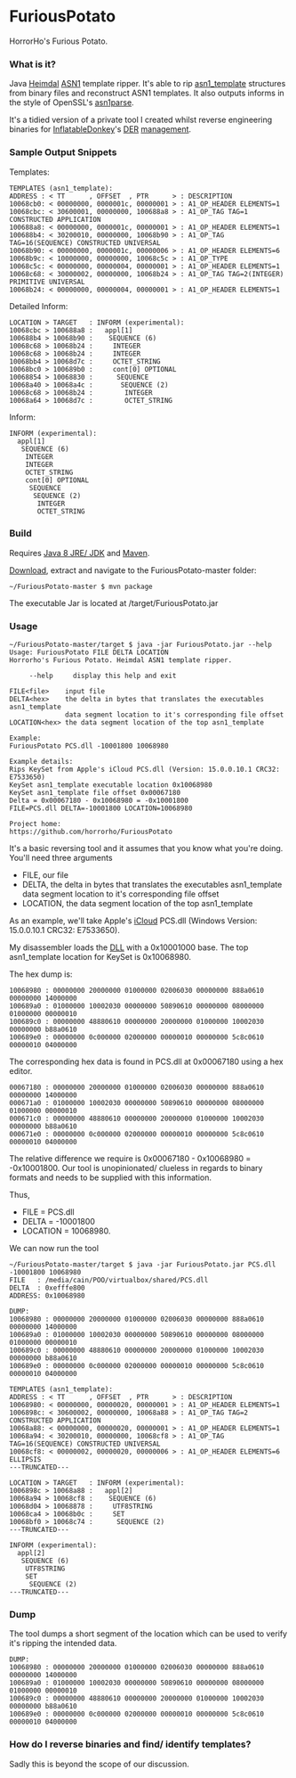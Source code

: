 # FuriousPotato
HorrorHo's Furious Potato.

### What is it?
Java [Heimdal](https://github.com/heimdal/heimdal) [ASN1](https://en.wikipedia.org/wiki/Abstract_Syntax_Notation_One) template ripper. It's able to rip [asn1_template](https://github.com/heimdal/heimdal/blob/master/lib/asn1/asn1-template.h) structures from binary files and reconstruct ASN1 templates. It also outputs informs in the style of OpenSSL's [asn1parse](https://www.openssl.org/docs/manmaster/apps/asn1parse.html).

It's a tidied version of a private tool I created whilst reverse engineering binaries for [InflatableDonkey](https://github.com/horrorho/InflatableDonkey)'s [DER](https://en.wikipedia.org/wiki/Distinguished_Encoding_Rules#DER_encoding) [management](https://github.com/horrorho/InflatableDonkey/tree/master/src/main/java/com/github/horrorho/inflatabledonkey/data/der).

### Sample Output Snippets
Templates:
```
TEMPLATES (asn1_template):
ADDRESS : < TT      , OFFSET  , PTR      > : DESCRIPTION
10068cb0: < 00000000, 0000001c, 00000001 > : A1_OP_HEADER ELEMENTS=1 
10068cbc: < 30600001, 00000000, 100688a8 > : A1_OP_TAG TAG=1 CONSTRUCTED APPLICATION 
100688a8: < 00000000, 0000001c, 00000001 > : A1_OP_HEADER ELEMENTS=1 
100688b4: < 30200010, 00000000, 10068b90 > : A1_OP_TAG TAG=16(SEQUENCE) CONSTRUCTED UNIVERSAL 
10068b90: < 00000000, 0000001c, 00000006 > : A1_OP_HEADER ELEMENTS=6 
10068b9c: < 10000000, 00000000, 10068c5c > : A1_OP_TYPE 
10068c5c: < 00000000, 00000004, 00000001 > : A1_OP_HEADER ELEMENTS=1 
10068c68: < 30000002, 00000000, 10068b24 > : A1_OP_TAG TAG=2(INTEGER) PRIMITIVE UNIVERSAL 
10068b24: < 00000000, 00000004, 00000001 > : A1_OP_HEADER ELEMENTS=1 
```

Detailed Inform:
```
LOCATION > TARGET   : INFORM (experimental):
10068cbc > 100688a8 :   appl[1]
100688b4 > 10068b90 :    SEQUENCE (6)
10068c68 > 10068b24 :     INTEGER
10068c68 > 10068b24 :     INTEGER
10068bb4 > 10068d7c :     OCTET_STRING
10068bc0 > 100689b0 :     cont[0] OPTIONAL
10068854 > 10068830 :      SEQUENCE
10068a40 > 10068a4c :       SEQUENCE (2)
10068c68 > 10068b24 :        INTEGER
10068a64 > 10068d7c :        OCTET_STRING
```

Inform:
```
INFORM (experimental):
  appl[1]
   SEQUENCE (6)
    INTEGER
    INTEGER
    OCTET_STRING
    cont[0] OPTIONAL
     SEQUENCE
      SEQUENCE (2)
       INTEGER
       OCTET_STRING
```

### Build
Requires [Java 8 JRE/ JDK](http://www.oracle.com/technetwork/java/javase/downloads/index.html) and [Maven](https://maven.apache.org).

[Download](https://github.com/horrorho/FuriousPotato/archive/master.zip), extract and navigate to the FuriousPotato-master folder:

```
~/FuriousPotato-master $ mvn package
```
The executable Jar is located at /target/FuriousPotato.jar

### Usage
```
~/FuriousPotato-master/target $ java -jar FuriousPotato.jar --help
Usage: FuriousPotato FILE DELTA LOCATION
Horrorho's Furious Potato. Heimdal ASN1 template ripper.

     --help     display this help and exit

FILE<file>    input file
DELTA<hex>    the delta in bytes that translates the executables asn1_template
              data segment location to it's corresponding file offset
LOCATION<hex> the data segment location of the top asn1_template

Example:
FuriousPotato PCS.dll -10001800 10068980

Example details:
Rips KeySet from Apple's iCloud PCS.dll (Version: 15.0.0.10.1 CRC32: E7533650)
KeySet asn1_template executable location 0x10068980
KeySet asn1_template file offset 0x00067180
Delta = 0x00067180 - 0x10068980 = -0x10001800
FILE=PCS.dll DELTA=-10001800 LOCATION=10068980

Project home:
https://github.com/horrorho/FuriousPotato
```

It's a basic reversing tool and it assumes that you know what you're doing. You'll need three arguments
- FILE, our file
- DELTA, the delta in bytes that translates the executables asn1_template data segment location to it's corresponding file offset
- LOCATION, the data segment location of the top asn1_template

As an example, we'll take Apple's [iCloud](http://www.apple.com/uk/icloud/setup/pc.html) PCS.dll (Windows Version: 15.0.0.10.1 CRC32: E7533650).

My disassembler loads the [DLL](https://en.wikipedia.org/wiki/Dynamic-link_library) with a 0x10001000 base. The top asn1_template location for KeySet is 0x10068980.

The hex dump is:
```
10068980 : 00000000 20000000 01000000 02006030 00000000 888a0610 00000000 14000000
100689a0 : 01000000 10002030 00000000 50890610 00000000 08000000 01000000 00000010
100689c0 : 00000000 48880610 00000000 20000000 01000000 10002030 00000000 b88a0610
100689e0 : 00000000 0c000000 02000000 00000010 00000000 5c8c0610 00000010 04000000
```

The corresponding hex data is found in PCS.dll at 0x00067180 using a hex editor.
```
00067180 : 00000000 20000000 01000000 02006030 00000000 888a0610 00000000 14000000
000671a0 : 01000000 10002030 00000000 50890610 00000000 08000000 01000000 00000010
000671c0 : 00000000 48880610 00000000 20000000 01000000 10002030 00000000 b88a0610
000671e0 : 00000000 0c000000 02000000 00000010 00000000 5c8c0610 00000010 04000000
```

The relative difference we require is 0x00067180 - 0x10068980 = -0x10001800.
Our tool is unopinionated/ clueless in regards to binary formats and needs to be supplied with this information.

Thus, 
- FILE = PCS.dll 
- DELTA = -10001800
- LOCATION = 10068980.

We can now run the tool
```
~/FuriousPotato-master/target $ java -jar FuriousPotato.jar PCS.dll -10001800 10068980
FILE   : /media/cain/POO/virtualbox/shared/PCS.dll
DELTA  : 0xefffe800
ADDRESS: 0x10068980

DUMP:
10068980 : 00000000 20000000 01000000 02006030 00000000 888a0610 00000000 14000000
100689a0 : 01000000 10002030 00000000 50890610 00000000 08000000 01000000 00000010
100689c0 : 00000000 48880610 00000000 20000000 01000000 10002030 00000000 b88a0610
100689e0 : 00000000 0c000000 02000000 00000010 00000000 5c8c0610 00000010 04000000

TEMPLATES (asn1_template):
ADDRESS : < TT      , OFFSET  , PTR      > : DESCRIPTION
10068980: < 00000000, 00000020, 00000001 > : A1_OP_HEADER ELEMENTS=1 
1006898c: < 30600002, 00000000, 10068a88 > : A1_OP_TAG TAG=2 CONSTRUCTED APPLICATION 
10068a88: < 00000000, 00000020, 00000001 > : A1_OP_HEADER ELEMENTS=1 
10068a94: < 30200010, 00000000, 10068cf8 > : A1_OP_TAG TAG=16(SEQUENCE) CONSTRUCTED UNIVERSAL 
10068cf8: < 00000002, 00000020, 00000006 > : A1_OP_HEADER ELEMENTS=6 ELLIPSIS
---TRUNCATED---

LOCATION > TARGET   : INFORM (experimental):
1006898c > 10068a88 :   appl[2]
10068a94 > 10068cf8 :    SEQUENCE (6)
10068d04 > 10068878 :     UTF8STRING
10068ca4 > 10068b0c :     SET
10068bf0 > 10068c74 :      SEQUENCE (2)
---TRUNCATED---

INFORM (experimental):
  appl[2]
   SEQUENCE (6)
    UTF8STRING
    SET
     SEQUENCE (2)
---TRUNCATED---
```

### Dump
The tool dumps a short segment of the location which can be used to verify it's ripping the intended data.
```
DUMP:
10068980 : 00000000 20000000 01000000 02006030 00000000 888a0610 00000000 14000000
100689a0 : 01000000 10002030 00000000 50890610 00000000 08000000 01000000 00000010
100689c0 : 00000000 48880610 00000000 20000000 01000000 10002030 00000000 b88a0610
100689e0 : 00000000 0c000000 02000000 00000010 00000000 5c8c0610 00000010 04000000
```

### How do I reverse binaries and find/ identify templates?
Sadly this is beyond the scope of our discussion.
